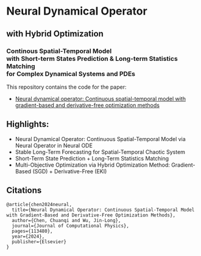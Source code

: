 # Neural Dynamical Operator

## with Hybrid Optimization

### Continous Spatial-Temporal Model <br> with Short-term States Prediction & Long-term Statistics Matching <br> for Complex Dynamical Systems and PDEs


This repository contains the code for the paper:
- [Neural dynamical operator: Continuous spatial-temporal model with gradient-based and derivative-free optimization methods]([https://arxiv.org/abs/2311.11798](https://www.sciencedirect.com/science/article/pii/S0021999124007289))

## Highlights:
- Neural Dynamical Operator: Continuous Spatial-Temporal Model via Neural Operator in Neural ODE
- Stable Long-Term Forecasting for Spatial-Temporal Chaotic System 
- Short-Term State Prediction + Long-Term Statistics Matching
- Multi-Objective Optimization via Hybrid Optimization Method: Gradient-Based (SGD) + Derivative-Free (EKI)


## Citations
```
@article{chen2024neural,
  title={Neural Dynamical Operator: Continuous Spatial-Temporal Model with Gradient-Based and Derivative-Free Optimization Methods},
  author={Chen, Chuanqi and Wu, Jin-Long},
  journal={Journal of Computational Physics},
  pages={113480},
  year={2024},
  publisher={Elsevier}
}
```
